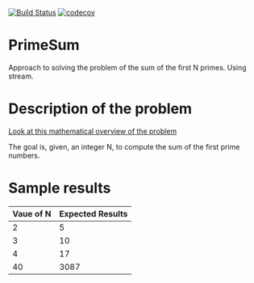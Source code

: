 [![Build Status](https://api.travis-ci.com/gkoudjou/primesum.svg?branch=master)](https://api.travis-ci.com/gkoudjou/primesum.svg?branch=master)
[![codecov](https://codecov.io/gh/gkoudjou/primesum/branch/master/graph/badge.svg)](https://codecov.io/gh/gkoudjou/primesum)

# PrimeSum
Approach to solving the problem of the sum of the first N primes. Using stream.

# Description of the problem
[Look at this mathematical overview of the problem](http://mathworld.wolfram.com/PrimeSums.html)

The goal is, given, an integer N, to compute the sum of the first prime numbers.

# Sample results

| Vaue of N  | Expected Results  |
|---|---|
| 2  | 5  |
| 3  |  10 |
|  4 |  17 |
|  40 |  3087 |
